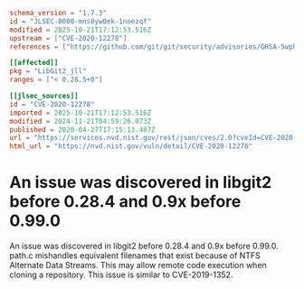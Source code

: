 ```toml
schema_version = "1.7.3"
id = "JLSEC-0000-mns8yw0ek-1noezqf"
modified = 2025-10-21T17:12:53.516Z
upstream = ["CVE-2020-12278"]
references = ["https://github.com/git/git/security/advisories/GHSA-5wph-8frv-58vj", "https://github.com/libgit2/libgit2/commit/3f7851eadca36a99627ad78cbe56a40d3776ed01", "https://github.com/libgit2/libgit2/commit/e1832eb20a7089f6383cfce474f213157f5300cb", "https://github.com/libgit2/libgit2/releases/tag/v0.28.4", "https://github.com/libgit2/libgit2/releases/tag/v0.99.0", "https://lists.debian.org/debian-lts-announce/2022/03/msg00031.html", "https://lists.debian.org/debian-lts-announce/2023/02/msg00034.html", "https://github.com/git/git/security/advisories/GHSA-5wph-8frv-58vj", "https://github.com/libgit2/libgit2/commit/3f7851eadca36a99627ad78cbe56a40d3776ed01", "https://github.com/libgit2/libgit2/commit/e1832eb20a7089f6383cfce474f213157f5300cb", "https://github.com/libgit2/libgit2/releases/tag/v0.28.4", "https://github.com/libgit2/libgit2/releases/tag/v0.99.0", "https://lists.debian.org/debian-lts-announce/2022/03/msg00031.html", "https://lists.debian.org/debian-lts-announce/2023/02/msg00034.html"]

[[affected]]
pkg = "LibGit2_jll"
ranges = ["< 0.28.5+0"]

[[jlsec_sources]]
id = "CVE-2020-12278"
imported = 2025-10-21T17:12:53.516Z
modified = 2024-11-21T04:59:26.073Z
published = 2020-04-27T17:15:13.407Z
url = "https://services.nvd.nist.gov/rest/json/cves/2.0?cveId=CVE-2020-12278"
html_url = "https://nvd.nist.gov/vuln/detail/CVE-2020-12278"
```

# An issue was discovered in libgit2 before 0.28.4 and 0.9x before 0.99.0

An issue was discovered in libgit2 before 0.28.4 and 0.9x before 0.99.0. path.c mishandles equivalent filenames that exist because of NTFS Alternate Data Streams. This may allow remote code execution when cloning a repository. This issue is similar to CVE-2019-1352.

